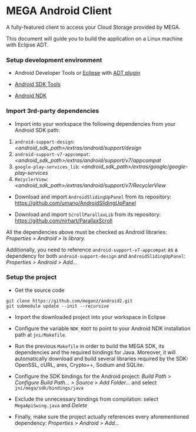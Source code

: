 MEGA Android Client
================

A fully-featured client to access your Cloud Storage provided by MEGA.

This document will guide you to build the application on a Linux machine with Eclipse ADT.

### Setup development environment

* Android Developer Tools or [Eclipse](https://www.eclipse.org/downloads/) with [ADT plugin](https://marketplace.eclipse.org/content/android-development-tools-eclipse)

* [Android SDK Tools](http://developer.android.com/intl/es/sdk/index.html#Other)

* [Android NDK](http://developer.android.com/intl/es/ndk/downloads/index.html)

### Import 3rd-party dependencies

* Import into your workspace the following dependencies from your Android SDK path:

1. `android-support-design`: _\<android_sdk_path\>/extras/android/support/design_
2. `android-support-v7-appcompat`: _\<android_sdk_path\>/extras/android/support/v7/appcompat_
3. `google-play-services_lib`: _\<android_sdk_path\>/extras/google/google-play-services_
4. `RecyclerView`: _\<android_sdk_path\>/extras/android/support/v7/RecyclerView_

* Download and import `AndroidSlidingUpPanel` from its repository: https://github.com/umano/AndroidSlidingUpPanel

* Download and import `ScrollParallaxLib` from its repository: https://github.com/nirhart/ParallaxScroll

All the dependencies above must be checked as Android libraries: _Properties > Android > Is library._

Additionally, you need to reference `android-support-v7-appcompat` as a dependency for both `android-support-design` and `AndroidSlidingUpPanel`: _Properties > Android > Add..._


### Setup the project

* Get the source code

```
git clone https://github.com/meganz/android2.git
git submodule update --init --recursive
```

* Import the downloaded project into your workspace in Eclipse

* Configure the variable `NDK_ROOT` to point to your Android NDK installation path at `jni/Makefile`.

* Run the previous `Makefile` in order to build the MEGA SDK, its dependencies and the required bindings for Java. Moreover, it will automatically download and build several libraries required by the SDK: OpenSSL, cURL, ares, Crypto++, Sodium and SQLite.

* Configure the SDK bindings for the Android project: _Build Path > Configure Build Path... > Source > Add Folder..._ and select `jni/mega/sdk/bindings/java`

* Exclude the unnecessary bindings from compilation: select `MegaApiSwing.java` and _Delete_

* Finally, make sure the project actually references every aforementioned dependency: _Properties > Android > Add..._
